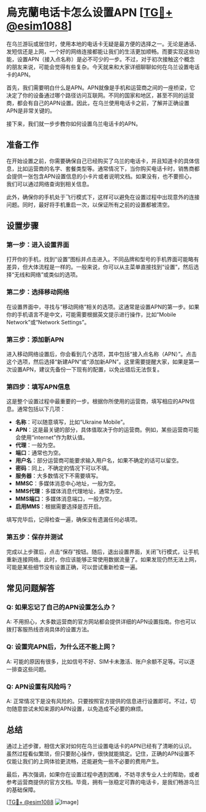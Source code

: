 # 烏克蘭电话卡怎么设置APN [[TG💪+ @esim1088](https://t.me/s/esim1088)]

在乌兰游玩或居住时，使用本地的电话卡无疑是最方便的选择之一。无论是通话、发短信还是上网，一个好的网络连接都能让我们的生活更加顺畅。而要实现这些功能，设置APN（接入点名称）是必不可少的一步。不过，对于初次接触这个概念的朋友来说，可能会觉得有些复杂。今天就来和大家详细聊聊如何在乌兰设置电话卡的APN。

首先，我们需要明白什么是APN。APN就像是手机和运营商之间的一座桥梁，它决定了你的设备通过哪个路径访问互联网。不同的国家和地区，甚至不同的运营商，都会有自己的APN设置。因此，在乌兰使用电话卡之前，了解并正确设置APN是非常关键的。

接下来，我们就一步步教你如何设置乌兰电话卡的APN。

## 准备工作

在开始设置之前，你需要确保自己已经购买了乌兰的电话卡，并且知道卡的具体信息，比如运营商的名字、套餐类型等。通常情况下，当你购买电话卡时，销售商都会提供一张包含APN设置信息的小卡片或者说明文档。如果没有，也不要担心，我们可以通过网络查询到相关信息。

此外，确保你的手机处于飞行模式下，这样可以避免在设置过程中出现意外的连接问题。同时，最好将手机重启一次，以保证所有之前的设置都被清空。

## 设置步骤

### 第一步：进入设置界面

打开你的手机，找到“设置”图标并点击进入。不同品牌和型号的手机界面可能略有差异，但大体流程是一样的。一般来说，你可以从主菜单直接找到“设置”，然后选择“无线和网络”或类似的选项。

### 第二步：选择移动网络

在设置界面中，寻找与“移动网络”相关的选项。这通常是设置APN的第一步。如果你的手机语言不是中文，可能需要根据英文提示进行操作，比如“Mobile Network”或“Network Settings”。

### 第三步：添加新APN

进入移动网络设置后，你会看到几个选项，其中包括“接入点名称（APN）”。点击这个选项，然后选择“新建APN”或“添加新APN”。这里需要提醒大家，如果是第一次设置APN，建议先备份一下现有的配置，以免出错后无法恢复。

### 第四步：填写APN信息

这是整个设置过程中最重要的一步。根据你所使用的运营商，填写相应的APN信息。通常包括以下几项：

- **名称**：可以随意填写，比如“Ukraine Mobile”。
- **APN**：这是最关键的部分，具体值取决于你的运营商。例如，某些运营商可能会使用“internet”作为默认值。
- **代理**：一般为空。
- **端口**：通常也为空。
- **用户名**：部分运营商可能要求输入用户名，如果不确定的话可以留空。
- **密码**：同上，不确定的情况下可以不填。
- **服务器**：大多数情况下不需要填写。
- **MMSC**：多媒体消息中心地址，一般为空。
- **MMS代理**：多媒体消息代理地址，通常为空。
- **MMS端口**：多媒体消息端口，一般为空。
- **启用MMS**：根据需要选择是否开启。

填写完毕后，记得检查一遍，确保没有遗漏任何必填项。

### 第五步：保存并测试

完成以上步骤后，点击“保存”按钮。随后，退出设置界面，关闭飞行模式，让手机重新连接网络。此时，你应该能够正常使用数据流量了。如果发现仍然无法上网，可能是某些细节没有设置正确，可以尝试重新检查一遍。

## 常见问题解答

### Q: 如果忘记了自己的APN设置怎么办？
A: 不用担心，大多数运营商的官方网站都会提供详细的APN设置指南。你也可以拨打客服热线咨询具体的设置方法。

### Q: 设置完APN后，为什么还不能上网？
A: 可能的原因有很多，比如信号不好、SIM卡未激活、账户余额不足等。可以逐一排查这些问题。

### Q: APN设置有风险吗？
A: 正常情况下是没有风险的。只要按照官方提供的信息进行设置即可。不过，切勿随意尝试未知来源的APN设置，以免造成不必要的麻烦。

## 总结

通过上述步骤，相信大家对如何在乌兰设置电话卡的APN已经有了清晰的认识。虽然过程看似繁琐，但只要耐心操作，很快就能搞定。记住，正确的APN设置不仅能让我们的上网体验更流畅，还能避免一些不必要的费用产生。

最后，再次强调，如果你在设置过程中遇到困难，不妨寻求专业人士的帮助，或者参考运营商提供的官方文档。毕竟，拥有一张稳定可靠的电话卡，是我们畅游乌兰的基础保障。

[[TG💪+ @esim1088](https://t.me/s/esim1088) ![Image](https://i.postimg.cc/4NQfJmqS/Snipaste-2025-05-13-00-14-12.png)]